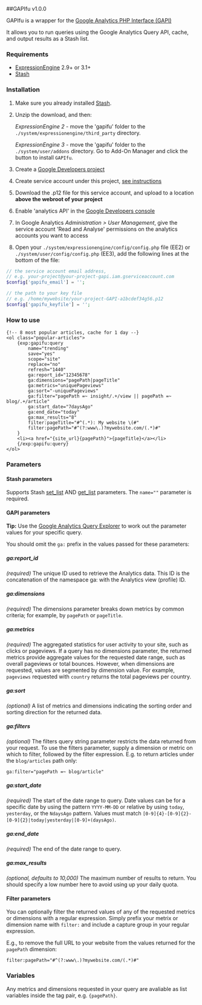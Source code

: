 ##GAPIfu v1.0.0

GAPIfu is a wrapper for the [Google Analytics PHP Interface (GAPI)](https://github.com/erebusnz/gapi-google-analytics-php-interface)

It allows you to run queries using the Google Analytics Query API, cache, and output results as a Stash list.

### Requirements

* [ExpressionEngine](https://ellislab.com/expressionengine) 2.9+ or 3.1+
* [Stash](https://github.com/croxton/Stash)

### Installation

1. Make sure you already installed [Stash](https://github.com/croxton/Stash).

2. Unzip the download, and then:

	*ExpressionEngine 2* - move the 'gapifu' folder to the `./system/expressionengine/third_party` directory.

	*ExpressionEngine 3* - move the 'gapifu' folder to the `./system/user/addons` directory. Go to Add-On Manager and click the button to install `GAPIfu`.

3. Create a [Google Developers project](https://console.developers.google.com/project)

4. Create service account under this project, [see instructions](https://developers.google.com/identity/protocols/OAuth2ServiceAccount#creatinganaccount)

5. Download the .p12 file for this service account, and upload to a location **above the webroot of your project**

6. Enable 'analytics API' in the [Google Developers console]((https://console.developers.google.com/project))

7. In Google Analytics *Administration > User Management*, give the service account 'Read and Analyse' permissions on the analytics accounts you want to access

8. Open your `./system/expressionengine/config/config.php` file (EE2) or `./system/user/config/config.php` (EE3), add the following lines at the bottom of the file:


```PHP
// the service account email address, 
// e.g. your-project@your-project-gapi.iam.gserviceaccount.com
$config['gapifu_email'] = ''; 

// the path to your key file
// e.g. /home/mywebsite/your-project-GAPI-a1bcdef34g56.p12
$config['gapifu_keyfile'] = '';
```


### How to use

	{!-- 8 most popular articles, cache for 1 day --}
	<ol class="popular-articles">
		{exp:gapifu:query
			name="trending"
			save="yes"
			scope="site"
			replace="no"
			refresh="1440"
			ga:report_id="12345678"
			ga:dimensions="pagePath|pageTitle"
			ga:metrics="uniquePageviews"
			ga:sort="-uniquePageviews"
			ga:filter="pagePath =~ insight/.+/view || pagePath =~ blog/.+/article"
			ga:start_date="7daysAgo"
			ga:end_date="today"
			ga:max_results="8"
			filter:pageTitle="#^(.*): My website \(#"
			filter:pagePath="#^(?:www\.)?mywebsite.com/(.*)#"
		}
	 	<li><a href="{site_url}{pagePath}">{pageTitle}</a></li>
	 	{/exp:gapifu:query}
	</ol>
	

### Parameters

#### Stash parameters

Supports Stash [set_list](https://github.com/croxton/Stash/wiki/%7Bexp:stash:set_list%7D) AND [get_list](https://github.com/croxton/Stash/wiki/%7Bexp:stash:get_list%7D) parameters.
The `name=""` parameter is required.

#### GAPI parameters
**Tip:** Use the [Google Analytics Query Explorer](https://ga-dev-tools.appspot.com/query-explorer/) to work out the parameter values for your specific query.

You should omit the `ga:` prefix in the values passed for these parameters:

##### ga:report_id
*(required)* The unique ID used to retrieve the Analytics data. This ID is the concatenation of the namespace ga: with the Analytics view (profile) ID.

##### ga:dimensions
*(required)* The dimensions parameter breaks down metrics by common criteria; for example, by `pagePath` or `pageTitle`.

##### ga:metrics

*(required)* The aggregated statistics for user activity to your site, such as clicks or pageviews. If a query has no dimensions parameter, the returned metrics provide aggregate values for the requested date range, such as overall pageviews or total bounces. However, when dimensions are requested, values are segmented by dimension value. For example, `pageviews` requested with `country` returns the total pageviews per country.

##### ga:sort

*(optional)* A list of metrics and dimensions indicating the sorting order and sorting direction for the returned data.

##### ga:filters

*(optional)* The filters query string parameter restricts the data returned from your request. To use the filters parameter, supply a dimension or metric on which to filter, followed by the filter expression. E.g. to return articles under the `blog/articles` path only:
	
	ga:filter="pagePath =~ blog/article"
	
##### ga:start_date	

*(required)* The start of the date range to query. Date values can be for a specific date by using the pattern `YYYY-MM-DD` or relative by using `today`, `yesterday`, or the `NdaysAgo` pattern. Values must match `[0-9]{4}-[0-9]{2}-[0-9]{2}|today|yesterday|[0-9]+(daysAgo)`. 

##### ga:end_date
*(required)* The end of the date range to query.

##### ga:max_results
*(optional, defaults to 10,000)* The maximum number of results to return. You should specify a low number here to avoid using up your daily quota.

#### Filter parameters

You can optionally filter the returned values of any of the requested metrics or dimensions with a regular expression. Simply prefix your metrix or dimension name with `filter:` and include a capture group in your regular expression.

E.g., to remove the full URL to your website from the values returned for the `pagePath` dimension:

	filter:pagePath="#^(?:www\.)?mywebsite.com/(.*)#"


### Variables

Any metrics and dimensions requested in your query are avaliable as list variables inside the tag pair, e.g. `{pagePath}`.